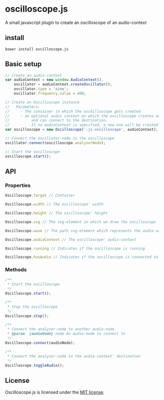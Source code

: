 # oscilloscope.js
A small javascript plugin to create an oscilloscope of an audio-context

## install
```
bower install oscilloscope.js
```

## Basic setup
```javascript
// Create an audio-context
var audioContext = new window.AudioContext(),
    oscillator = audioContext.createOscillator();
    oscillator.type = 'sine';
    oscillator.frequency.value = 400;

// Create an Oscilloscope instance
//   Parameters:
//     - The container in which the oschilloscope gets created
//     - an optional audio context on which the oscilloscope creates an analyser-node,
//          and can connect to the destination.
//          If no audioContext is specified, a new one will be created created.
var oscilloscope = new Oscilloscope('.js-oscilloscope', audioContext);

// Connect the oscillator-node to the oscilloscope
oscillator.connect(oscilloscope.analyserNode);

// Start the oscilloscope
oscilloscope.start();
```
## API
### Properties

```javascript
Oscilloscope.target // Container

Oscilloscope.width // The oscilloscope' width 

Oscilloscope.height // The oscilloscope' height

Oscilloscope.svg // The svg-element in which we draw the oscilloscope

Oscilloscope.wave // The path svg-element which represents the audio wave

Oscilloscope.audioContext // The oscilloscope' audio-context

Oscilloscope.running // Indicates if the oscilloscope is running

Oscilloscope.hasAudio // Indicates if the oscilloscope is connected to the audio-context' destination
```

### Methods
```javascript
/**
 * Start the oscilloscope
 */
Oscilloscope.start();

/**
 * Stop the oscilloscope
 */
Oscilloscope.stop();

/**
 * Connect the analyser-node to another audio-node
 * @param  {audioNode} node An audio-node to connect to
 */
Oscilloscope.connect(audioNode);

/**
 * Connect the analyser-node to the audio-context' destination
 */
Oscilloscope.toggleAudio();
````

## License
Oscilloscope.js is licensed under the [MIT license](http://opensource.org/licenses/MIT).
